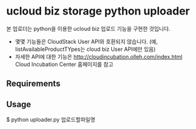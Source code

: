 # ucloud biz storage python uploader

본 업로더는 python을 이용한 ucloud biz 업로드 기능을 구현한 것입니다.

* 몇몇 기능들은 CloudStack User API와 호환되지 않습니다. (예, listAvailableProductTYpes는 cloud biz User API에만 있음)
* 자세한 API에 대한 기능은 http://cloudincubation.olleh.com/index.html Cloud Incubation Center 홈페이지를 참고

## Requirements

## Usage

$ python uploader.py 업로드할파일명
